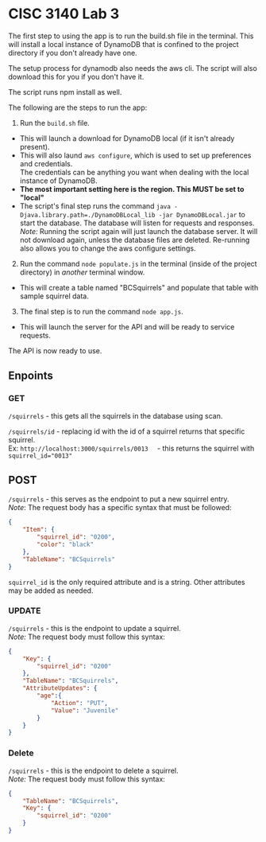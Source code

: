 # CISC 3140 Lab 3
The first step to using the app is to run the build.sh file in the terminal. This will install a local instance of DynamoDB that is confined to the project directory if you don't already have one. 

The setup process for dynamodb also needs the aws cli. The script will also download this for you if you don't have it.

The script runs npm install as well.

The following are the steps to run the app: 

1. Run the ``` build.sh ``` file. </br> 
- This will launch a download for DynamoDB local (if it isn't already present). </br>
- This will also laund ```aws configure```,  which is used to set up preferences and credentials.</br>
The credentials can be anything you want when dealing with the local instance of DynamoDB. </br>
- **The most important setting here is the region. This MUST be set to "local"**
- The script's final step runs the command ``` java -Djava.library.path=./DynamoDBLocal_lib -jar DynamoDBLocal.jar ``` to start the database. The database will listen for requests and responses. </br>
_Note:_ Running the script again will just launch the database server. It will not download again, unless the database files are deleted. Re-running also allows you to change the aws configure settings.

2. Run the command ``` node populate.js ``` in the terminal (inside of the project directory) in _another_ terminal window. </br>
- This will create a table named "BCSquirrels" and populate that table with sample squirrel data. 

3. The final step is to run the command ``` node app.js ```. </br>
- This will launch the server for the API and will be ready to service requests. 

The API is now ready to use.

## Enpoints 

### GET
```/squirrels``` - this gets all the squirrels in the database using scan. 

```/squirrels/id``` - replacing id with the id of a squirrel returns that specific squirrel. </br>
Ex: ```http://localhost:3000/squirrels/0013  ``` - this returns the squirrel with ```squirrel_id="0013"```

## POST
```/squirrels``` - this serves as the endpoint to put a new squirrel entry. </br>
_Note_: The request body has a specific syntax that must be followed:

``` json
{
    "Item": {
        "squirrel_id": "0200",
        "color": "black"
    },
    "TableName": "BCSquirrels"
}
```
```squirrel_id``` is the only required attribute and is a string. Other attributes may be added as needed.

### UPDATE
```/squirrels``` - this is the endpoint to update a squirrel. </br>
_Note:_ The request body must follow this syntax:

```json
{
    "Key": {
        "squirrel_id": "0200"
    },
    "TableName": "BCSquirrels",
    "AttributeUpdates": {
        "age":{
            "Action": "PUT",
            "Value": "Juvenile"
        }
    }
}
```

### Delete
```/squirrels``` - this is the endpoint to delete a squirrel. </br>
_Note:_ The request body must follow this syntax:

```json
{
    "TableName": "BCSquirrels",
    "Key": {
        "squirrel_id": "0200"
    }
}
```